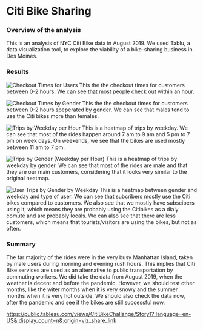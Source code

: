 # Citi Bike Sharing
### Overview of the analysis
This is an analysis of NYC Citi Bike data in August 2019. We used Tablu, a data visualization tool, to explore the viability of a bike-sharing business in Des Moines.

### Results
![Checkout Times for Users](https://user-images.githubusercontent.com/58046234/160258420-f06c94dd-9631-4d82-bf2b-aed6c2af61fb.png)
This the the checkout times for customers between 0-2 hours. We can see that most people check out within an hour.

![Checkout Times by Gender](https://user-images.githubusercontent.com/58046234/160258406-182aaa61-bcad-4b6f-8900-c3aec8de3516.png)
This the the checkout times for customers between 0-2 hours speperated by gender. We can see that males tend to use the Citi bikes more than females. 

![Trips by Weekday per Hour](https://user-images.githubusercontent.com/58046234/160258424-ab429ab6-75d9-493c-bae0-0703e912de1a.png)
This is a heatmap of trips by weekday. We can see that most of the rides happen around 7 am to 9 am and 5 pm to 7 pm on week days. On weekends, we see that the bikes are used mostly between 11 am to 7 pm.

![Trips by Gender (Weekday per Hour)](https://user-images.githubusercontent.com/58046234/160258434-bc16252c-9c62-47c8-9728-87ff1ff4f679.png)
This is a heatmap of trips by weekday by gender. We can see that most of the rides are male and that they are our main customers, considering that it looks very similar to the original heatmap.

![User Trips by Gender by Weekday](https://user-images.githubusercontent.com/58046234/160258439-6613e09a-2f17-479f-90c1-cd099f635be2.png)
This is a heatmap between gender and weekday and type of user. We can see that subcribers mostly use the Citi bikes compared to customers. We also see that we mostly have subscibers using it, which means they are probably using the Citibikes as a dialy comute and are probably locals. We can also see that there are less customers, which means that tourists/visitors are using the bikes, but not as often. 

### Summary
The far majority of the rides were in the very busy Manhattan Island, taken by male users during morning and evening rush hours. This implies that Citi Bike services are used as an alternative to public transportation by commuting workers. 
We did take the data from August 2019, when the weather is decent and before the pandemic. However, we should test other months, like the witer months when it is very snowy and the summer months when it is very hot outside. We should also check the data now, after the pandemic and see if the bikes are still successful now. 

https://public.tableau.com/views/CitiBikeChallange/Story1?:language=en-US&:display_count=n&:origin=viz_share_link
